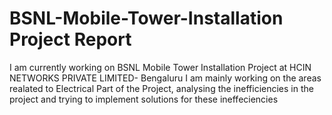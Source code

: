 # BSNL-Mobile-Tower-Installation Project Report 
I am currently working on BSNL Mobile Tower Installation Project at HCIN NETWORKS PRIVATE LIMITED- Bengaluru
I am mainly working on the areas realated to Electrical Part of the Project, analysing the inefficiencies in the project and trying to implement solutions for these ineffeciencies
